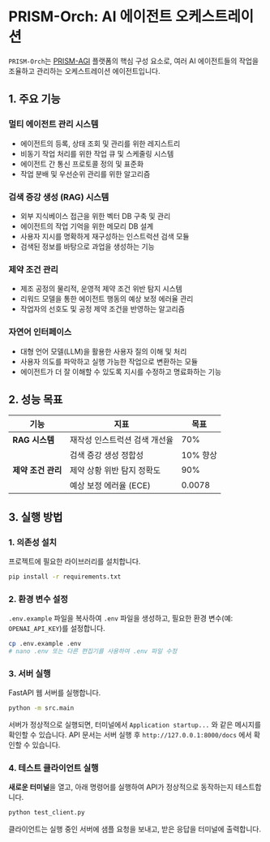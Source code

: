 # PRISM-Orch: AI 에이전트 오케스트레이션

`PRISM-Orch`는 [PRISM-AGI](../README.md) 플랫폼의 핵심 구성 요소로, 여러 AI 에이전트들의 작업을 조율하고 관리하는 오케스트레이션 에이전트입니다.

## 1. 주요 기능

### 멀티 에이전트 관리 시스템
- 에이전트의 등록, 상태 조회 및 관리를 위한 레지스트리
- 비동기 작업 처리를 위한 작업 큐 및 스케줄링 시스템
- 에이전트 간 통신 프로토콜 정의 및 표준화
- 작업 분배 및 우선순위 관리를 위한 알고리즘

### 검색 증강 생성 (RAG) 시스템
- 외부 지식베이스 접근을 위한 벡터 DB 구축 및 관리
- 에이전트의 작업 기억을 위한 메모리 DB 설계
- 사용자 지시를 명확하게 재구성하는 인스트럭션 검색 모듈
- 검색된 정보를 바탕으로 과업을 생성하는 기능

### 제약 조건 관리
- 제조 공정의 물리적, 운영적 제약 조건 위반 탐지 시스템
- 리워드 모델을 통한 에이전트 행동의 예상 보정 에러율 관리
- 작업자의 선호도 및 공정 제약 조건을 반영하는 알고리즘

### 자연어 인터페이스
- 대형 언어 모델(LLM)을 활용한 사용자 질의 이해 및 처리
- 사용자 의도를 파악하고 실행 가능한 작업으로 변환하는 모듈
- 에이전트가 더 잘 이해할 수 있도록 지시를 수정하고 명료화하는 기능

## 2. 성능 목표

| 기능 | 지표 | 목표 |
| --- | --- | --- |
| **RAG 시스템** | 재작성 인스트럭션 검색 개선율 | 70% |
| | 검색 증강 생성 정합성 | 10% 향상 |
| **제약 조건 관리** | 제약 상황 위반 탐지 정확도 | 90% |
| | 예상 보정 에러율 (ECE) | 0.0078 |

## 3. 실행 방법

### 1. 의존성 설치

프로젝트에 필요한 라이브러리를 설치합니다.

```bash
pip install -r requirements.txt
```

### 2. 환경 변수 설정

`.env.example` 파일을 복사하여 `.env` 파일을 생성하고, 필요한 환경 변수(예: `OPENAI_API_KEY`)를 설정합니다.

```bash
cp .env.example .env
# nano .env 또는 다른 편집기를 사용하여 .env 파일 수정
```

### 3. 서버 실행

FastAPI 웹 서버를 실행합니다.

```bash
python -m src.main
```

서버가 정상적으로 실행되면, 터미널에서 `Application startup...` 와 같은 메시지를 확인할 수 있습니다.
API 문서는 서버 실행 후 `http://127.0.0.1:8000/docs` 에서 확인할 수 있습니다.

### 4. 테스트 클라이언트 실행

**새로운 터미널**을 열고, 아래 명령어를 실행하여 API가 정상적으로 동작하는지 테스트합니다.

```bash
python test_client.py
```

클라이언트는 실행 중인 서버에 샘플 요청을 보내고, 받은 응답을 터미널에 출력합니다.
